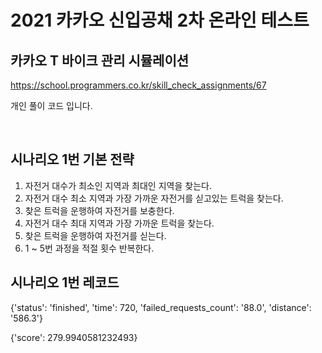 # 2021 카카오 신입공채 2차 온라인 테스트
## 카카오 T 바이크 관리 시뮬레이션
https://school.programmers.co.kr/skill_check_assignments/67

개인 풀이 코드 입니다.

<br>

## 시나리오 1번 기본 전략

1. 자전거 대수가 최소인 지역과 최대인 지역을 찾는다.
2. 자전거 대수 최소 지역과 가장 가까운 자전거를 싣고있는 트럭을 찾는다.
3. 찾은 트럭을 운행하여 자전거를 보충한다.
4. 자전거 대수 최대 지역과 가장 가까운 트럭을 찾는다.
5. 찾은 트럭을 운행하여 자전거를 싣는다.
6. 1 ~ 5번 과정을 적절 횟수 반복한다.

## 시나리오 1번 레코드
{'status': 'finished', 'time': 720, 'failed_requests_count': '88.0', 'distance': '586.3'}

{'score': 279.9940581232493}
